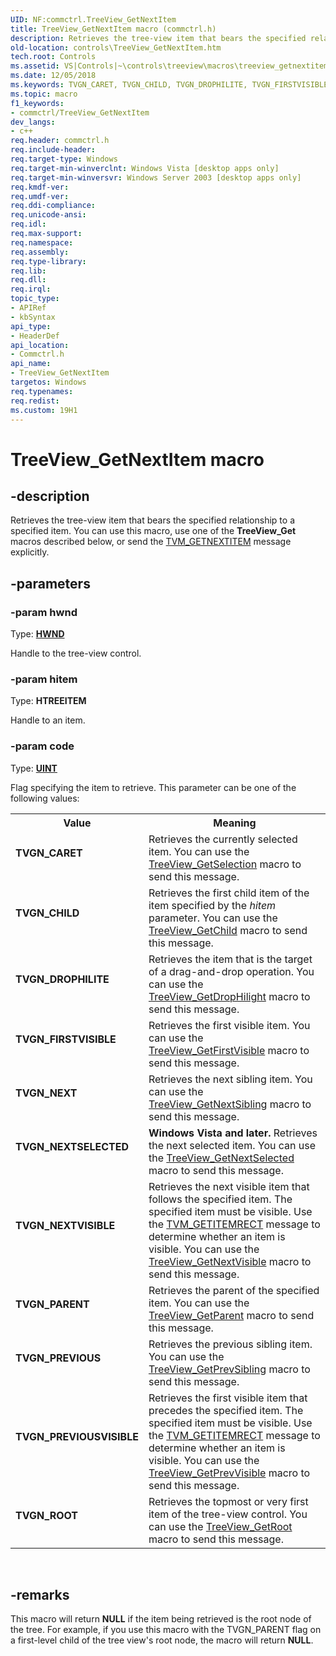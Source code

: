 ```yaml
---
UID: NF:commctrl.TreeView_GetNextItem
title: TreeView_GetNextItem macro (commctrl.h)
description: Retrieves the tree-view item that bears the specified relationship to a specified item. You can use this macro, use one of the TreeView_Get macros described below, or send the TVM_GETNEXTITEM message explicitly.
old-location: controls\TreeView_GetNextItem.htm
tech.root: Controls
ms.assetid: VS|Controls|~\controls\treeview\macros\treeview_getnextitem.htm
ms.date: 12/05/2018
ms.keywords: TVGN_CARET, TVGN_CHILD, TVGN_DROPHILITE, TVGN_FIRSTVISIBLE, TVGN_NEXT, TVGN_NEXTSELECTED, TVGN_NEXTVISIBLE, TVGN_PARENT, TVGN_PREVIOUS, TVGN_PREVIOUSVISIBLE, TVGN_ROOT, TreeView_GetNextItem, TreeView_GetNextItem macro [Windows Controls], _win32_TreeView_GetNextItem, _win32_TreeView_GetNextItem_cpp, commctrl/TreeView_GetNextItem, controls.TreeView_GetNextItem, controls._win32_TreeView_GetNextItem
ms.topic: macro
f1_keywords:
- commctrl/TreeView_GetNextItem
dev_langs:
- c++
req.header: commctrl.h
req.include-header: 
req.target-type: Windows
req.target-min-winverclnt: Windows Vista [desktop apps only]
req.target-min-winversvr: Windows Server 2003 [desktop apps only]
req.kmdf-ver: 
req.umdf-ver: 
req.ddi-compliance: 
req.unicode-ansi: 
req.idl: 
req.max-support: 
req.namespace: 
req.assembly: 
req.type-library: 
req.lib: 
req.dll: 
req.irql: 
topic_type:
- APIRef
- kbSyntax
api_type:
- HeaderDef
api_location:
- Commctrl.h
api_name:
- TreeView_GetNextItem
targetos: Windows
req.typenames: 
req.redist: 
ms.custom: 19H1
---
```


# TreeView_GetNextItem macro


## -description


Retrieves the tree-view item that bears the specified relationship to a specified item. You can use this macro, use one of the 
			<b>TreeView_Get</b> macros described below, or send the <a href="https://docs.microsoft.com/windows/desktop/Controls/tvm-getnextitem">TVM_GETNEXTITEM</a> message explicitly. 


## -parameters




### -param hwnd

Type: <b><a href="https://docs.microsoft.com/windows/desktop/WinProg/windows-data-types">HWND</a></b>

Handle to the tree-view control. 


### -param hitem

Type: <b>HTREEITEM</b>

Handle to an item. 


### -param code

Type: <b><a href="https://docs.microsoft.com/windows/desktop/WinProg/windows-data-types">UINT</a></b>

Flag specifying the item to retrieve. This parameter can be one of the following values: 

<table>
<tr>
<th>Value</th>
<th>Meaning</th>
</tr>
<tr>
<td width="40%"><a id="TVGN_CARET"></a><a id="tvgn_caret"></a><dl>
<dt><b>TVGN_CARET</b></dt>
</dl>
</td>
<td width="60%">
Retrieves the currently selected item. You can use the <a href="https://docs.microsoft.com/windows/desktop/api/commctrl/nf-commctrl-treeview_getselection">TreeView_GetSelection</a> macro to send this message.

</td>
</tr>
<tr>
<td width="40%"><a id="TVGN_CHILD"></a><a id="tvgn_child"></a><dl>
<dt><b>TVGN_CHILD</b></dt>
</dl>
</td>
<td width="60%">
Retrieves the first child item of the item specified by the 
						<i>hitem</i> parameter. You can use the <a href="https://docs.microsoft.com/windows/desktop/api/commctrl/nf-commctrl-treeview_getchild">TreeView_GetChild</a> macro to send this message.

</td>
</tr>
<tr>
<td width="40%"><a id="TVGN_DROPHILITE"></a><a id="tvgn_drophilite"></a><dl>
<dt><b>TVGN_DROPHILITE</b></dt>
</dl>
</td>
<td width="60%">
Retrieves the item that is the target of a drag-and-drop operation. You can use the <a href="https://docs.microsoft.com/windows/desktop/api/commctrl/nf-commctrl-treeview_getdrophilight">TreeView_GetDropHilight</a> macro to send this message.

</td>
</tr>
<tr>
<td width="40%"><a id="TVGN_FIRSTVISIBLE"></a><a id="tvgn_firstvisible"></a><dl>
<dt><b>TVGN_FIRSTVISIBLE</b></dt>
</dl>
</td>
<td width="60%">
Retrieves the first visible item. You can use the <a href="https://docs.microsoft.com/windows/desktop/api/commctrl/nf-commctrl-treeview_getfirstvisible">TreeView_GetFirstVisible</a> macro to send this message.

</td>
</tr>
<tr>
<td width="40%"><a id="TVGN_NEXT"></a><a id="tvgn_next"></a><dl>
<dt><b>TVGN_NEXT</b></dt>
</dl>
</td>
<td width="60%">
Retrieves the next sibling item. You can use the <a href="https://docs.microsoft.com/windows/desktop/api/commctrl/nf-commctrl-treeview_getnextsibling">TreeView_GetNextSibling</a> macro to send this message.

</td>
</tr>
<tr>
<td width="40%"><a id="TVGN_NEXTSELECTED"></a><a id="tvgn_nextselected"></a><dl>
<dt><b>TVGN_NEXTSELECTED</b></dt>
</dl>
</td>
<td width="60%">
<b>Windows Vista and later.</b> Retrieves the next selected item. You can use the <a href="https://docs.microsoft.com/windows/desktop/api/commctrl/nf-commctrl-treeview_getnextselected">TreeView_GetNextSelected</a> macro to send this message.

</td>
</tr>
<tr>
<td width="40%"><a id="TVGN_NEXTVISIBLE"></a><a id="tvgn_nextvisible"></a><dl>
<dt><b>TVGN_NEXTVISIBLE</b></dt>
</dl>
</td>
<td width="60%">
Retrieves the next visible item that follows the specified item. The specified item must be visible. Use the <a href="https://docs.microsoft.com/windows/desktop/Controls/tvm-getitemrect">TVM_GETITEMRECT</a> message to determine whether an item is visible. You can use the <a href="https://docs.microsoft.com/windows/desktop/api/commctrl/nf-commctrl-treeview_getnextvisible">TreeView_GetNextVisible</a> macro to send this message.

</td>
</tr>
<tr>
<td width="40%"><a id="TVGN_PARENT"></a><a id="tvgn_parent"></a><dl>
<dt><b>TVGN_PARENT</b></dt>
</dl>
</td>
<td width="60%">
Retrieves the parent of the specified item. You can use the <a href="https://docs.microsoft.com/windows/desktop/api/commctrl/nf-commctrl-treeview_getparent">TreeView_GetParent</a> macro to send this message.

</td>
</tr>
<tr>
<td width="40%"><a id="TVGN_PREVIOUS"></a><a id="tvgn_previous"></a><dl>
<dt><b>TVGN_PREVIOUS</b></dt>
</dl>
</td>
<td width="60%">
Retrieves the previous sibling item. You can use the <a href="https://docs.microsoft.com/windows/desktop/api/commctrl/nf-commctrl-treeview_getprevsibling">TreeView_GetPrevSibling</a> macro to send this message.

</td>
</tr>
<tr>
<td width="40%"><a id="TVGN_PREVIOUSVISIBLE"></a><a id="tvgn_previousvisible"></a><dl>
<dt><b>TVGN_PREVIOUSVISIBLE</b></dt>
</dl>
</td>
<td width="60%">
Retrieves the first visible item that precedes the specified item. The specified item must be visible. Use the <a href="https://docs.microsoft.com/windows/desktop/Controls/tvm-getitemrect">TVM_GETITEMRECT</a> message to determine whether an item is visible. You can use the <a href="https://docs.microsoft.com/windows/desktop/api/commctrl/nf-commctrl-treeview_getprevvisible">TreeView_GetPrevVisible</a> macro to send this message.

</td>
</tr>
<tr>
<td width="40%"><a id="TVGN_ROOT"></a><a id="tvgn_root"></a><dl>
<dt><b>TVGN_ROOT</b></dt>
</dl>
</td>
<td width="60%">
Retrieves the topmost or very first item of the tree-view control. You can use the <a href="https://docs.microsoft.com/windows/desktop/api/commctrl/nf-commctrl-treeview_getroot">TreeView_GetRoot</a> macro to send this message. 

</td>
</tr>
</table>
 


## -remarks



This macro will return <b>NULL</b> if the item being retrieved is the root node of the tree. For example, if you use this macro with the TVGN_PARENT flag on a first-level child of the tree view's root node, the macro will return <b>NULL</b>.



